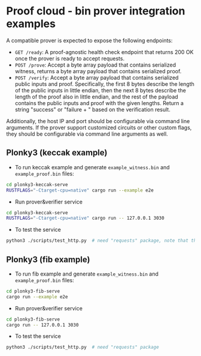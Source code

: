# Proof cloud - bin prover integration examples

A compatible prover is expected to expose the following endpoints:
- `GET /ready`: A proof-agnostic health check endpoint that returns 200 OK once the prover is ready to accept requests.
- `POST /prove`: Accept a byte array payload that contains serialized witness, returns a byte array payload that contains serialized proof.
- `POST /verify`: Accept a byte array payload that contains serialized public inputs and proof. Specifically, the first 8 bytes describe the length of the public inputs in little endian, then the next 8 bytes describe the length of the proof also in little endian, and the rest of the payload contains the public inputs and proof with the given lengths. Return a string "success" or "failure + <optional err message>" based on the verification result. 

Additionally, the host IP and port should be configurable via command line arguments. If the prover support customized circuits or other custom flags, they should be configurable via command line arguments as well. 

## Plonky3 (keccak example)

- To run keccak example and generate `example_witness.bin` and `example_proof.bin` files:

```sh
cd plonky3-keccak-serve
RUSTFLAGS="-Ctarget-cpu=native" cargo run --example e2e
```

- Run prover&verifier service

```sh
cd plonky3-keccak-serve
RUSTFLAGS="-Ctarget-cpu=native" cargo run -- 127.0.0.1 3030
```

- To test the service

```sh
python3 ./scripts/test_http.py  # need "requests" package, note that this may take a while
```


## Plonky3 (fib example)

- To run fib example and generate `example_witness.bin` and `example_proof.bin` files:

```sh
cd plonky3-fib-serve
cargo run --example e2e
```

- Run prover&verifier service

```sh
cd plonky3-fib-serve
cargo run -- 127.0.0.1 3030
```

- To test the service

```sh
python3 ./scripts/test_http.py  # need "requests" package
```
